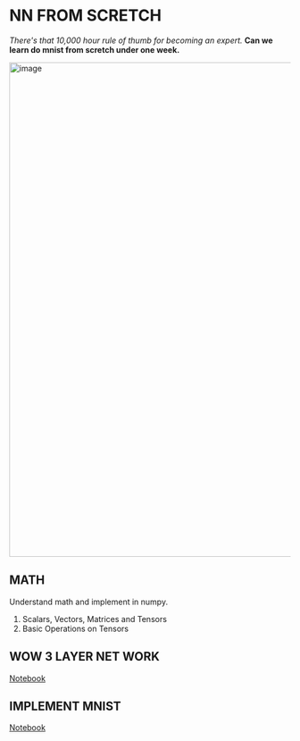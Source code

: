 # NN FROM SCRETCH

_There's that 10,000 hour rule of thumb for becoming an expert._
**Can we learn do mnist from scretch under one week.**

<img width="885" alt="image" src="https://github.com/user-attachments/assets/e307a836-c76d-47f4-b260-625bb64f6c80" />


## MATH

Understand math and implement in numpy.

1. Scalars, Vectors, Matrices and Tensors
2. Basic Operations on Tensors

## WOW 3 LAYER NET WORK
[Notebook](https://github.com/Lykeosovandara/nn-from-scretch/blob/main/simple/3layer.ipynb)
## IMPLEMENT MNIST
[Notebook](https://github.com/Lykeosovandara/nn-from-scretch/blob/main/simple/mnist.ipynb)
